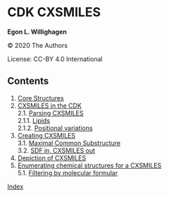 # CDK CXSMILES

**Egon L. Willighagen**

© 2020 The Authors

License: CC-BY 4.0 International

## Contents

1. [Core Structures](intro.md) <br />
2. [CXSMILES in the CDK](parsing.md) <br />
2.1. [Parsing CXSMILES](parsing.md#parsing-cxsmiles) <br />
2.1.1. [Lipids](parsing.md#lipids) <br />
2.1.2. [Positional variations](parsing.md#positional-variations) <br />
3. [Creating CXSMILES](chapter2.md) <br />
3.1. [Maximal Common Substructure](chapter2.md#maximal-common-substructure) <br />
3.2. [SDF in, CXSMILES out](chapter2.md#sdf-in,-cxsmiles-out) <br />
4. [Depiction of CXSMILES](depict.md) <br />
5. [Enumerating chemical structures for a CXSMILES](enumeration.md) <br />
5.1. [Filtering by molecular formular](enumeration.md#filtering-by-molecular-formular) <br />

[Index](indexList.md) <br />
